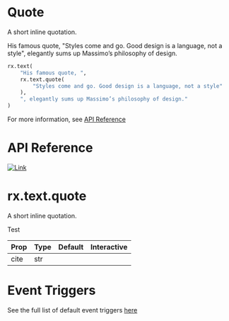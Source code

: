 # Quote

A short inline quotation.

His famous quote, "Styles come and go. Good design is a language, not a style", elegantly sums up Massimo’s philosophy of design.

```python
rx.text(
    "His famous quote, ",
    rx.text.quote(
        "Styles come and go. Good design is a language, not a style"
    ),
    ", elegantly sums up Massimo’s philosophy of design."
)
```

For more information, see [API Reference](https://reflex.dev/docs/library/typography/quote/#api-reference)

# API Reference

[![Link](https://reflex.dev/docs/library/typography/quote/#rx.text.quote)](https://reflex.dev/docs/library/typography/quote/#rx.text.quote)

# rx.text.quote
A short inline quotation.

Test

Prop | Type | Default | Interactive
--- | --- | --- | ---
cite | str |  |

# Event Triggers
See the full list of default event triggers [here](https://reflex.dev/docs/api-reference/event-triggers/)